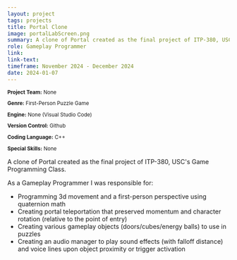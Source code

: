 ```yaml
---
layout: project
tags: projects
title: Portal Clone
image: portalLabScreen.png
summary: A clone of Portal created as the final project of ITP-380, USC's Game Programming Class.
role: Gameplay Programmer
link:
link-text:
timeframe: November 2024 - December 2024
date: 2024-01-07
---
```

<div class="textspace mt-8" style="font-size: smaller;">
    <p><strong>Project Team:</strong> None</p>
    <p><strong>Genre:</strong> First-Person Puzzle Game</p>
    <p><strong>Engine:</strong> None (Visual Studio Code)</p>
    <p><strong>Version Control:</strong> Github</p>
    <p><strong>Coding Language:</strong> C++</p>
    <p><strong>Special Skills:</strong> None</p>
</div>


<div class = "textspace mt-8">
<p class = "">A clone of Portal created as the final project of ITP-380, USC's Game Programming Class.</p>
</div>

<div class = "textspace-no-margin my-8">
<p>As a <span class = "highlight">Gameplay Programmer</span> I was responsible for:</p>
<ul class = "list-disc ml-4">
    <li>Programming 3d movement and a first-person perspective using quaternion math</li>
    <li>Creating portal teleportation that preserved momentum and character rotation (relative to the point of entry)</li>
    <li>Creating various gameplay objects (doors/cubes/energy balls) to use in puzzles</li>
    <li>Creating an audio manager to play sound effects (with falloff distance) and voice lines upon object proximity or trigger activation</li>
</ul>
</div>

